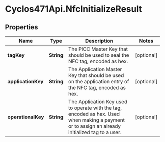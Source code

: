 # Cyclos471Api.NfcInitializeResult

## Properties
Name | Type | Description | Notes
------------ | ------------- | ------------- | -------------
**tagKey** | **String** | The PICC Master Key that should be used to seal the NFC tag, encoded as hex.  | [optional] 
**applicationKey** | **String** | The Application Master Key that should be used on the application entry of the NFC tag, encoded as hex.  | [optional] 
**operationalKey** | **String** | The Application Key used to operate with the tag, encoded as hex. Used when making a payment or to assign an already initialized tag to a user.  | [optional] 


